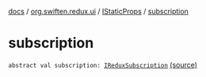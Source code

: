 [docs](../../index.md) / [org.swiften.redux.ui](../index.md) / [IStaticProps](index.md) / [subscription](./subscription.md)

# subscription

`abstract val subscription: `[`IReduxSubscription`](../../org.swiften.redux.core/-i-redux-subscription/index.md) [(source)](https://github.com/protoman92/KotlinRedux/tree/master/common/common-ui/src/main/kotlin/org/swiften/redux/ui/Props.kt#L18)